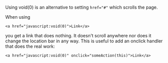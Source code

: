 Using void(0) is an alternative to setting `href="#"` which scrolls the page.

When using

    <a href="javascript:void(0)">Link</a>

you get a link that does nothing. It doesn't scroll anywhere nor does
it change the location bar in any way. This is useful to add an onclick
handler that does the real work:

    <a href="javascript:void(0)" onclick="someAction(this)">Link</a>
